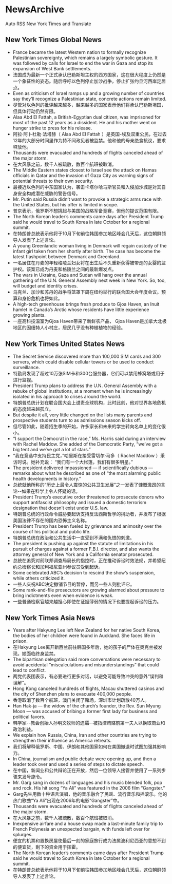 # NewsArchive
Auto RSS New York Times and Translate

## New York Times Global News
* France became the latest Western nation to formally recognize Palestinian sovereignty, which remains a largely symbolic gesture. It was followed by calls for Israel to end the war in Gaza and stop its expansion of West Bank settlements.
* 法国成为最新一个正式承认巴勒斯坦主权的西方国家，这在很大程度上仍然是一个象征性的姿态。随后呼吁以色列停止加沙战争，停止扩张约旦河西岸定居点。
* Even as criticism of Israel ramps up and a growing number of countries say they’ll recognize a Palestinian state, concrete actions remain limited.
* 尽管对以色列的批评越来越多，越来越多的国家表示他们将承认巴勒斯坦国，但具体行动仍然有限。
* Alaa Abd El Fattah, a British-Egyptian dual citizen, was imprisoned for most of the past 12 years as a dissident. He and his mother went on hunger strike to press for his release.
* 阿拉·阿卜杜勒·法塔赫（ Alaa Abd El Fattah ）是英国-埃及双重公民，在过去12年的大部分时间里作为持不同政见者被监禁。他和他的母亲绝食抗议，要求释放他。
* Thousands were evacuated and hundreds of flights canceled ahead of the major storm.
* 在大风暴之前，数千人被疏散，数百个航班被取消。
* The Middle Eastern states closest to Israel see the attack on Hamas officials in Qatar and the invasion of Gaza City as warning signs of potential threats to their own security.
* 最接近以色列的中东国家认为，袭击卡塔尔哈马斯官员和入侵加沙城是对其自身安全构成潜在威胁的警告信号。
* Mr. Putin said Russia didn’t want to provoke a strategic arms race with the United States, but his offer is limited in scope.
* 普京表示，俄罗斯不想挑起与美国的战略军备竞赛，但他的提议范围有限。
* The North Korean leader’s comments came days after President Trump said he would travel to South Korea in late October for a regional summit.
* 在特朗普总统表示他将于10月下旬前往韩国参加地区峰会几天后，这位朝鲜领导人发表了上述言论。
* A young Greenlandic woman living in Denmark will regain custody of the infant girl taken from her shortly after birth. The case has become the latest flashpoint between Denmark and Greenland.
* 一名居住在丹麦的年轻格陵兰妇女将在出生后不久重新获得被带走的女婴的监护权。该案已成为丹麦和格陵兰之间的最新爆发点。
* The wars in Ukraine, Gaza and Sudan will hang over the annual gathering of the U.N. General Assembly next week in New York. So, too, will budget and identity crises.
* 乌克兰、加沙和苏丹的战争将笼罩下周在纽约举行的联合国大会年度会议。预算和身份危机也将如此。
* A high-tech greenhouse brings fresh produce to Gjoa Haven, an Inuit hamlet in Canada’s Arctic whose residents have little experience growing plants.
* 一座高科技温室为Gjoa Haven带来了新鲜农产品， Gjoa Haven是加拿大北极地区的因纽特人小村庄，居民几乎没有种植植物的经验。

## New York Times United States News
* The Secret Service discovered more than 100,000 SIM cards and 300 servers, which could disable cellular towers or be used to conduct surveillance.
* 特勤局发现了超过10万张SIM卡和300台服务器，它们可以禁用蜂窝塔或用于进行监视。
* President Trump plans to address the U.N. General Assembly with a rebuke of global institutions, at a moment when he is increasingly isolated in his approach to crises around the world.
* 特朗普总统计划在联合国大会上谴责全球机构，此时此刻，他对世界各地危机的态度越来越孤立。
* But despite it all, very little changed on the lists many parents and prospective students turn to as admissions season kicks off.
* 但尽管如此，随着招生季的开始，许多家长和未来的学生转向名单上的变化很小。
* “I support the Democrat in the race,” Ms. Harris said during an interview with Rachel Maddow. She added of the Democratic Party, “we’ve got a big tent and we’ve got a lot of stars.”
* “我在竞选中支持民主党，”哈里斯在接受雷切尔·马多（ Rachel Maddow ）采访时说。她补充说： “我们有一个大帐篷，我们有很多明星。”
* The president delivered impassioned — if scientifically dubious — remarks about what he described as one of “the most alarming public health developments in history.”
* 总统就他所称的“历史上最令人震惊的公共卫生发展”之一发表了慷慨激昂的言论--如果在科学上令人怀疑的话。
* President Trump’s executive order threatened to prosecute donors who support antifascist philosophy and issued a domestic terrorism designation that doesn’t exist under U.S. law.
* 特朗普总统的行政命令威胁要起诉支持反法西斯哲学的捐助者，并发布了根据美国法律不存在的国内恐怖主义名称。
* President Trump has been fueled by grievance and animosity over the course of his political and public life.
* 特朗普总统在政治和公共生活中一直受到不满和仇恨的刺激。
* The president is pushing up against the statute of limitations in his pursuit of charges against a former F.B.I. director, and also wants the attorney general of New York and a California senator prosecuted.
* 总统在追究对前联邦调查局局长的指控时，正在推动诉讼时效法规，并希望纽约总检察长和加利福尼亚州参议员受到起诉。
* Some celebrated ABC’s decision to rescind the show’s suspension, while others criticized it.
* 一些人庆祝ABC决定撤销节目的暂停，而另一些人则批评它。
* Some rank-and-file prosecutors are growing alarmed about pressure to bring indictments even when evidence is weak.
* 一些普通检察官越来越担心即使在证据薄弱的情况下也要提起诉讼的压力。

## New York Times Asia News
* Years after Hakyung Lee left New Zealand for her native South Korea, the bodies of her children were found in Auckland. She faces life in prison.
* 在Hakyung Lee离开新西兰前往韩国多年后，她的孩子的尸体在奥克兰被发现。她面临终身监禁。
* The bipartisan delegation said more conversations were necessary to avoid accidental “miscalculations and misunderstandings” that could lead to conflict.
* 两党代表团表示，有必要进行更多对话，以避免可能导致冲突的意外“误判和误解”。
* Hong Kong canceled hundreds of flights, Macau shuttered casinos and the city of Shenzhen plans to evacuate 400,000 people.
* 香港取消了数百个航班，澳门关闭了赌场，深圳市计划疏散40万人。
* Han Hak-ja — the widow of the church’s founder, the Rev. Sun Myung Moon — was accused of bribing a former first lady for business and political favors.
* 韩学家--教会创始人孙明文牧师的遗孀--被指控贿赂前第一夫人以换取商业和政治利益。
* We explain how Russia, China, Iran and other countries are trying to strengthen their influence as America retreats.
* 我们将解释俄罗斯、中国、伊朗和其他国家如何在美国撤退时试图加强其影响力。
* In China, journalism and public debate were opening up, and then a leader took over and used a series of steps to dictate speech.
* 在中国，新闻业和公共辩论正在开放，然后一位领导人接管并使用了一系列步骤来发号施令。
* Mr. Garg sang in dozens of languages and his music blended folk, pop and rock. His hit song “Ya Ali” was featured in the 2006 film “Gangster.”
* Garg先生用数十种语言演唱，他的音乐融合了民谣、流行音乐和摇滚乐。他的热门歌曲“Ya Ali”出现在2006年的电影“Gangster”中。
* Thousands were evacuated and hundreds of flights canceled ahead of the major storm.
* 在大风暴之前，数千人被疏散，数百个航班被取消。
* Inexpensive airfare and a house swap made a last-minute family trip to French Polynesia an unexpected bargain, with funds left over for splurges.
* 便宜的机票和置换房屋使最后一刻的家庭旅行成为法属波利尼西亚的意想不到的便宜货，剩下的资金用于挥霍。
* The North Korean leader’s comments came days after President Trump said he would travel to South Korea in late October for a regional summit.
* 在特朗普总统表示他将于10月下旬前往韩国参加地区峰会几天后，这位朝鲜领导人发表了上述言论。

